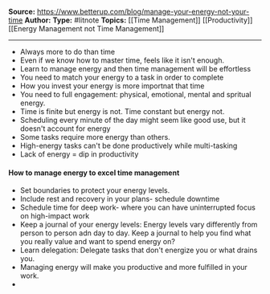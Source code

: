 ---
---
**Source:** https://www.betterup.com/blog/manage-your-energy-not-your-time
**Author:**
**Type:** #litnote 
**Topics:** [[Time Management]] [[Productivity]] [[Energy Management not Time Management]]

----
- Always more to do than time
- Even if we know how to master time, feels like it isn't enough.
- Learn to manage energy and then time management will be effortless
- You need to match your energy to a task in order to complete
- How you invest your energy is more importnat that time
- You need to full engagement: physical, emotional, mental and spritual energy.
- Time is finite but energy is not. Time constant but energy not. 
- Scheduling every minute of the day might seem like good use, but it doesn't account for energy
- Some tasks require more energy than others.
- High-energy tasks can't be done productively while multi-tasking
- Lack of energy = dip in productivity



#### How to manage energy to excel time management
- Set boundaries to protect your energy levels. 
- Include rest and recovery in your plans- schedule downtime
- Schedule time for deep work- where you can have uninterrupted focus on high-impact work
- Keep a journal of  your energy levels: Energy levels vary differently from person to person adn day to day. Keep a journal to help you find what you really value and want to spend energy on?
- Learn delegation: Delegate tasks that don't energize you or what drains you.
- Managing energy will make you productive and more fulfilled in your work.
-  